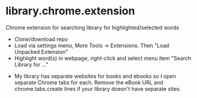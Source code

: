 # library.chrome.extension
Chrome extension for searching library for highlighted/selected words

* Clone/download repo
* Load via settings menu, More Tools -> Extensions. Then "Load Unpacked Extension"
* Highlight word(s) in webpage, right-click and select menu item "Search Library for ..."

- My library has separate websites for books and ebooks so I open separate Chrome tabs for each. Remove the eBook URL and chrome.tabs.create lines if your library doesn't have separate sites.
